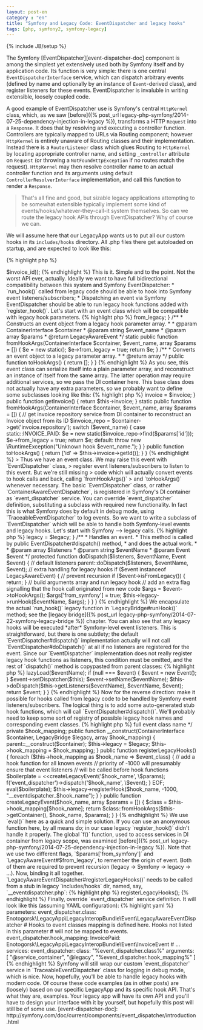 ```yaml
---
layout: post-en
category : "en"
title: "Symfony and Legacy Code: EventDispatcher and legacy hooks"
tags: [php, symfony2, symfony-legacy]
---
```

{% include JB/setup %}

The Symfony [EventDispatcher][event-dispatcher-doc] component is among
the simplest yet extensively used both by Symfony itself and by application code.
Its function is very simple: there is one central `EventDispatcherInterface`
service, which can dispatch arbitrary events (defined by name and optionally by an
instance of `Event`-derived class), and register listeners for these events.
EventDispatcher is invaluble in writing extensible, loosely coupled code.

A good example of EventDispatcher use is Symfony's central `HttpKernel` class,
which, as we saw [before]({% post_url legacy-php-symfony/2014-07-25-dependency-injection-in-legacy %}),
transforms a HTTP `Request` into a `Response`.  It does that by resolving and executing
a controller function.  Controllers are typically mapped to URLs via Routing component;
however `HttpKernel` is entirely unaware of Routing classes and their implementation.
Instead there is a `RouterListener` class which glues Routing to `HttpKernel` by locating
appropriate controller name, and setting `_controller` attribute on `Request` (or throwing a
`NotFoundHttpException` if no routes match the request).  `HttpKernel` may then resolve
controller name to an actual controller function and its arguments using default
`ControllerResolverInterface` implementation, and call this function to render a `Response`.

> That's all fine and good, but sizable legacy applications attempting to be
> somewhat extensible typically implement some kind of events/hooks/whatever-they-call-it
> system themselves.  So can we route the legacy hook APIs through EventDispatcher?
> Why of course we can.

We will assume here that our LegacyApp wants us to put all our custom hooks in its `includes/hooks` directory.
All .php files there get autoloaded on startup, and are expected to look like this:

{% highlight php %}
<?php

register_hook('InvoicePaid', 10, 'my_invoice_paid_hook');

function my_invoice_paid_hook(array $params = array())
{
    $invoice_id = $params['id'];
    /* do our custom processing here */
}
{% endhighlight %}

Then the hooks may be called like that:

{% highlight php %}
<?php

/* ... some invoice payment handling code ... */
run_hook('InvoicePaid', array('id' => $invoice_id));
{% endhighlight %}

This is it.  Simple and to the point.  Not the worst API ever, actually.

Ideally we want to have full bidirectional compatibility between this system and
Symfony EventDispatcher:

* `run_hook()` called from legacy code should be able to hook into Symfony
  event listeners/subscribers;
* Dispatching an event via Symfony EventDispatcher should be able to run
  legacy hook functions added with `register_hook()`.

Let's start with an event class which will be compatible with legacy hook
parameters.

{% highlight php %}
<?php

namespace Enotogorsk\LegacyApp\LegacyInteropBundle\Event;

use Symfony\Component\DependencyInjection\ContainerInterface;
use Symfony\Component\EventDispatcher\Event;

class LegacyAwareEvent extends Event
{
    /**
     * @var boolean  is this event raised by run_hook() rather than EventDispatcher?
     */
    protected $from_legacy = false;

    /**
     * @return boolean
     */
    public function isFromLegacy()
    {
        return $this->from_legacy;
    }

    /**
     * Constructs an event object from a legacy hook parameter array.
     *
     * @param ContainerInterface $container
     * @param string             $event_name
     * @param array              $params
     * @return LegacyAwareEvent
     */
    static public function fromHookArgs(ContainerInterface $container, $event_name, array $params = [])
    {
        $e = new static();
        $e->from_legacy = true;
        return $e;
    }

    /**
     * Converts an event object to a legacy parameter array.
     *
     * @return array
     */
    public function toHookArgs()
    {
        return [];
    }
}
{% endhighlight %}

As you see, this event class can serialize itself into a plain parameter array,
and reconstruct an instance of itself from the same array.  The latter operation
may require additional services, so we pass the DI container here.

This base class does not actually have any extra parameters, so we probably want to
define some subclasses looking like this:

{% highlight php %}
<?php

namespace Enotogorsk\LegacyApp\LegacyInteropBundle\Event;

class InvoiceEvent extends LegacyAwareEvent
{
    // this hook has a single 'id' parameter, which is the ID of invoice being paid
    const INVOICE_PAID = 'InvoicePaid';

    private $invoice;

    public function __construct(Invoice $invoice)
    {
        $this->invoice = $invoice;
    }

    public function getInvoice()
    {
        return $this->invoice;
    }

    static public function fromHookArgs(ContainerInterface $container, $event_name, array $params = [])
    {
        // get invoice repository service from DI container to reconstruct an Invoice object from its ID
        $invoice_repo = $container->get('invoice.repository');
        switch ($event_name) {
            case static::INVOICE_PAID:
                $e = new static($invoice_repo->find($params['id']));
                $e->from_legacy = true;
                return $e;

            default:
                throw new \RuntimeException("Unknown hook $event_name.");
        }
    }

    public function toHookArgs()
    {
        return ['id' => $this->invoice->getId()];
    }
}
{% endhighlight %}

> Thus we have an event class.  We may raise this event with `EventDispatcher` class,
> register event listeners/subscribers to listen to this event.  But we're still missing
> code which will actually convert events to hook calls and back, calling `fromHookArgs()`
> and `toHookArgs()` whenever necessary.

The basic `EventDispatcher` class, or rather `ContainerAwareEventDispatcher`, is registered
in Symfony's DI container as `event_dispatcher` service.  You can override `event_dispatcher`
definition, substituting a subclass with required new functionality.  In fact this is what
Symfony does by default in debug mode, using `TraceableEventDispatcher` to log events.

So we want to write a subclass of `EventDispatcher` which will be able to handle
both Symfony-level events and legacy hooks.  Let's start with Symfony --> legacy calls.

{% highlight php %}
<?php

namespace Enotogorsk\LegacyApp\LegacyInteropBundle\Event;

use Symfony\Component\DependencyInjection\ContainerInterface;
use Symfony\Component\EventDispatcher\ContainerAwareEventDispatcher;
use Symfony\Component\EventDispatcher\Event;

class LegacyAwareEventDispatcher extends ContainerAwareEventDispatcher
{
    private $legacy;

    public function __construct(ContainerInterface $container, LegacyBridge $legacy)
    {
        parent::__construct($container);
        $this->legacy = $legacy;
    }

    /**
     * Handles an event.
     * This method is called by public EventDispatcher#dispatch() method,
     * and does the actual work.
     *
     * @param array  $listeners
     * @param string $eventName
     * @param Event  $event
     */
    protected function doDispatch($listeners, $eventName, Event $event)
    {
        // default listeners
        parent::doDispatch($listeners, $eventName, $event);

        // extra handling for legacy hooks
        if ($event instanceof LegacyAwareEvent) {
            // prevent recursion
            if ($event->isFromLegacy()) {
                return;
            }

            // build arguments array and run legacy hook
            // add an extra flag signalling that the hook call originated from new code
            $args = $event->toHookArgs();
            $args['from_symfony'] = true;
            $this->legacy->runHook($eventName, $args);
        }
    }
}
{% endhighlight %}

We encapsulate the actual `run_hook()` legacy function in `LegacyBridge#runHook()` method;
see the [legacy bridge]({% post_url legacy-php-symfony/2014-07-22-symfony-legacy-bridge %}) chapter.
You can also see that any legacy hooks will be executed *after* Symfony-level event listeners.

This is straightforward, but there is one subtlety; the default `EventDispatcher#dispatch()`
implementation actually will not call `EventDispatcher#doDispatch()` at all if no listeners
are registered for the event.  Since our `EventDispatcher` implementation does not really register
legacy hook functions as listeners, this condition must be omitted, and the rest of `dispatch()`
method is copypasted from parent classes:

{% highlight php %}
<?php

namespace Enotogorsk\LegacyApp\LegacyInteropBundle\Event;

class LegacyAwareEventDispatcher extends ContainerAwareEventDispatcher
{
    /* ... */

    public function dispatch($eventName, Event $event = null)
    {
        $this->lazyLoad($eventName);

        if (null === $event) {
            $event = new Event();
        }

        $event->setDispatcher($this);
        $event->setName($eventName);
        $this->doDispatch($this->getListeners($eventName), $eventName, $event);
        return $event;
    }
}
{% endhighlight %}

Now for the reverse direction: make it possible for hooks called from legacy code to be
handled by Symfony event listeners/subscribers.  The logical thing is to add some
auto-generated stub hook functions, which will call `EventDispatcher#dispatch()`.
We'll probably need to keep some sort of registry of possible legacy hook names and
corresponding event classes.

{% highlight php %}
<?php

namespace Enotogorsk\LegacyApp\LegacyInteropBundle\Event;

class LegacyAwareEventDispatcher extends ContainerAwareEventDispatcher
{
    /* ... */

    /**
     * @var array   hook name => full event class name
     */
    private $hook_mapping;

    public function __construct(ContainerInterface $container, LegacyBridge $legacy, array $hook_mapping)
    {
        parent::__construct($container);
        $this->legacy = $legacy;
        $this->hook_mapping = $hook_mapping;
    }

    public function registerLegacyHooks()
    {
        foreach ($this->hook_mapping as $hook_name => $event_class) {
            // add a hook function for all known events
            // priority of -1000 will presumably ensure that event listeners
            // will be called before hook functions
            $boilerplate = <<<EOF
function __eventdispatcher_$hook_name(\$params)
{
    // prevent recursion
    if (!empty(\$params['from_symfony'])) {
        return;
    }

    // construct and handle event
    \$event = f('event_dispatcher')->createLegacyEvent('$hook_name', \$params);
    f('event_dispatcher')->dispatch('$hook_name', \$event);
}
EOF;
            eval($boilerplate);
            $this->legacy->registerHook($hook_name, -1000, "__eventdispatcher_$hook_name");
        }
    }

    public function createLegacyEvent($hook_name, array $params = [])
    {
        $class = $this->hook_mapping[$hook_name];
        return $class::fromHookArgs($this->getContainer(), $hook_name, $params);
    }
}
{% endhighlight %}

We use `eval()` here as a quick and simple solution.  If you can use an anonymous function here,
by all means do; in our case legacy `register_hook()` didn't handle it properly.  The global
`f()` function, used to access services in DI container from legacy scope, was examined
[before]({% post_url legacy-php-symfony/2014-07-25-dependency-injection-in-legacy %}).

Note that we use two different flags, `$params['from_symfony']` and `LegacyAwareEvent#$from_legacy`,
to remember the origin of event.  Both of them are required to prevent recursion (legacy -> Symfony
-> legacy -> ...).

Now, binding it all together.  `LegacyAwareEventDispatcher#registerLegacyHooks()` needs to be
called from a stub in legacy `includes/hooks` dir, named, say, `__eventdispatcher.php`:

{% highlight php %}
<?php

f('event_dispatcher')->registerLegacyHooks();
{% endhighlight %}

Finally, override `event_dispatcher` service definition.  It will look like this (assuming
YAML configuration):

{% highlight yaml %}
parameters:
  event_dispatcher.class: Enotogorsk\LegacyApp\LegacyInteropBundle\Event\LegacyAwareEventDispatcher

  # Hooks to event classes mapping is defined here.  Hooks not listed in this parameter
  # will not be mapped to events.
  event_dispatcher.hook_mapping:
    InvoicePaid: Enotogorsk\LegacyApp\LegacyInteropBundle\Event\InvoiceEvent
    # ...

services:
  event_dispatcher:
    class: "%event_dispatcher.class%"
    arguments: [ "@service_container", "@legacy", "%event_dispatcher.hook_mapping%" ]
{% endhighlight %}

Symfony will still wrap our custom `event_dispatcher` service in `TraceableEventDispatcher`
class for logging in debug mode, which is nice.  Now, hopefully, you'll be able to handle
legacy hooks with modern code.

Of course these code examples (as in other posts) are (loosely) based on our specific
LegacyApp and its specific hook API.  That's what they are, examples.  Your legacy app
will have its own API and you'll have to design your interface with it by yourself,
but hopefully this post will still be of some use.

[event-dispatcher-doc]: http://symfony.com/doc/current/components/event_dispatcher/introduction.html